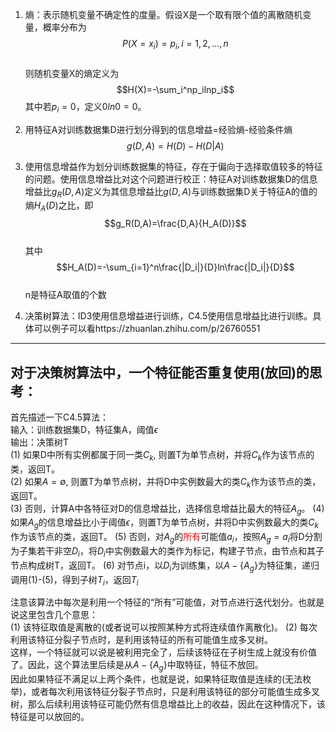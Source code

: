 1. 熵：表示随机变量不确定性的度量。假设X是一个取有限个值的离散随机变量，概率分布为  
   $$P(X=x_i)=p_i, i=1,2,...,n$$  
   则随机变量X的熵定义为    
   $$H(X)=-\sum_i^np_ilnp_i$$
   其中若$p_i=0$，定义$0ln0=0$。
2. 用特征A对训练数据集D进行划分得到的信息增益=经验熵-经验条件熵  
   $$g(D,A)=H(D)-H(D|A)$$
3. 使用信息增益作为划分训练数据集的特征，存在于偏向于选择取值较多的特征的问题。使用信息增益比对这个问题进行校正：特征A对训练数据集D的信息增益比$g_R(D,A)$定义为其信息增益比$g(D,A)$与训练数据集D关于特征A的值的熵$H_A(D)$之比，即  
   $$g_R(D,A)=\frac{D,A}{H_A(D)}$$  
   其中  
   $$H_A(D)=-\sum_{i=1}^n\frac{|D_i|}{D}ln\frac{|D_i|}{D}$$  
   n是特征A取值的个数

4. 决策树算法：ID3使用信息增益进行训练，C4.5使用信息增益比进行训练。具体可以例子可以看https://zhuanlan.zhihu.com/p/26760551  

-----

对于决策树算法中，一个特征能否重复使用(放回)的思考：  
---
首先描述一下C4.5算法：  
输入：训练数据集D，特征集A，阈值$\epsilon$  
输出：决策树T  
(1) 如果D中所有实例都属于同一类$C_k$, 则置T为单节点树，并将$C_k$作为该节点的类，返回T。  
(2) 如果$A=\emptyset$, 则置T为单节点树，并将D中实例数最大的类$C_k$作为该节点的类，返回T。  
(3) 否则，计算A中各特征对D的信息增益比，选择信息增益比最大的特征$A_g$。
(4) 如果$A_g$的信息增益比小于阈值$\epsilon$，则置T为单节点树，并将D中实例数最大的类$C_k$作为该节点的类，返回T。
(5) 否则，对$A_g$的<font color=red>所有</font>可能值$a_i$，按照$A_g=a_i$将D分割为子集若干非空$D_i$，将$D_i$中实例数最大的类作为标记，构建子节点，由节点和其子节点构成树T，返回T。
(6) 对节点i，以$D_i$为训练集，以$A-\{A_g\}$为特征集，递归调用(1)-(5)，得到子树$T_i$，返回$T_i$  

注意该算法中每次是利用一个特征的“所有”可能值，对节点进行迭代划分。也就是说这里包含几个意思：  
(1) 该特征取值是离散的(或者说可以按照某种方式将连续值作离散化)。
(2) 每次利用该特征分裂子节点时，是利用该特征的所有可能值生成多叉树。  
这样，一个特征就可以说是被利用完全了，后续该特征在子树生成上就没有价值了。因此，这个算法里后续是从$A-\{A_g\}$中取特征，特征不放回。  
因此如果特征不满足以上两个条件，也就是说，如果特征取值是连续的(无法枚举)，或者每次利用该特征分裂子节点时，只是利用该特征的部分可能值生成多叉树，那么后续利用该特征可能仍然有信息增益比上的收益，因此在这种情况下，该特征是可以放回的。